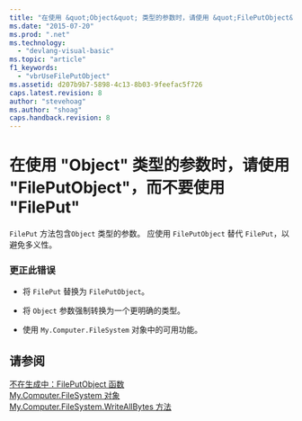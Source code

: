 ```yaml
---
title: "在使用 &quot;Object&quot; 类型的参数时，请使用 &quot;FilePutObject&quot;，而不要使用 &quot;FilePut&quot; | Microsoft Docs"
ms.date: "2015-07-20"
ms.prod: ".net"
ms.technology: 
  - "devlang-visual-basic"
ms.topic: "article"
f1_keywords: 
  - "vbrUseFilePutObject"
ms.assetid: d207b9b7-5898-4c13-8b03-9feefac5f726
caps.latest.revision: 8
author: "stevehoag"
ms.author: "shoag"
caps.handback.revision: 8
---
```

# 在使用 &quot;Object&quot; 类型的参数时，请使用 &quot;FilePutObject&quot;，而不要使用 &quot;FilePut&quot;
`FilePut` 方法包含`Object` 类型的参数。 应使用 `FilePutObject` 替代 `FilePut`，以避免多义性。  
  
### 更正此错误  
  
-   将 `FilePut` 替换为 `FilePutObject`。  
  
-   将 `Object` 参数强制转换为一个更明确的类型。  
  
-   使用 `My.Computer.FileSystem` 对象中的可用功能。  
  
## 请参阅  
 [不在生成中：FilePutObject 函数](http://msdn.microsoft.com/zh-cn/a0f52a1c-5ecc-4945-b18c-03147af61d6b)   
 [My.Computer.FileSystem 对象](../../visual-basic/language-reference/objects/my-computer-filesystem-object.md)   
 [My.Computer.FileSystem.WriteAllBytes 方法](http://msdn.microsoft.com/zh-cn/b1a24dc1-eac8-4e22-8ffa-cc3bacbaf826)